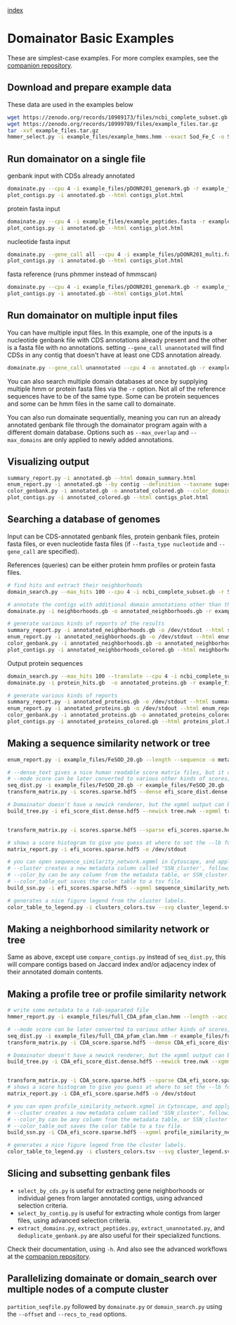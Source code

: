 [index](README.md)
# Domainator Basic Examples
These are simplest-case examples. For more complex examples, see the [companion repository](https://github.com/nebiolabs/domainator_examples).

## Download and prepare example data
These data are used in the examples below

```bash
wget https://zenodo.org/records/10989173/files/ncbi_complete_subset.gb # about 800 Mb of various prokaryote genomes
wget https://zenodo.org/records/10999789/files/example_files.tar.gz
tar -xvf example_files.tar.gz
hmmer_select.py -i example_files/example_hmms.hmm --exact Sod_Fe_C -o Sod_Fe_C.hmm
```


## Run domainator on a single file

genbank input with CDSs already annotated
```bash
domainate.py --cpu 4 -i example_files/pDONR201_genemark.gb -r example_files/example_hmms.hmm -o annotated.gb --max_overlap 0.6
plot_contigs.py -i annotated.gb --html contigs_plot.html
```

protein fasta input
```bash
domainate.py --cpu 4 -i example_files/example_peptides.fasta -r example_files/example_hmms.hmm -o annotated.gb --max_overlap 0.6
plot_contigs.py -i annotated.gb --html contigs_plot.html
```

nucleotide fasta input
```bash
domainate.py --gene_call all --cpu 4 -i example_files/pDONR201_multi.fasta -r example_files/example_hmms.hmm -o annotated.gb --max_overlap 0.6
plot_contigs.py -i annotated.gb --html contigs_plot.html
```

fasta reference (runs phmmer instead of hmmscan)
```bash
domainate.py --cpu 4 -i example_files/pDONR201_genemark.gb -r example_files/example_peptides.fasta -o annotated.gb --max_overlap 0.6
plot_contigs.py -i annotated.gb --html contigs_plot.html
```



## Run domainator on multiple input files

You can have multiple input files. 
In this example, one of the inputs is a nucleotide genbank file with CDS annotations already present and the other is a fasta file with no annotations. setting `--gene_call unannotated` will find CDSs in any contig that doesn't have at least one CDS annotation already.
```bash
domainate.py --gene_call unannotated --cpu 4 -o annotated.gb -r example_files/example_hmms.hmm --max_overlap 0.6 -i example_files/pDONR201_genemark.gb example_files/pDONR201_multi.fasta
```

You can also search multiple domain databases at once by supplying multiple hmm or protein fasta files via the `-r` option. Not all of the reference sequences have to be of the same type. Some can be protein sequences and some can be hmm files in the same call to domainate.

You can also run domainate sequentially, meaning you can run an already annotated genbank file through the domainator program again with a different domain database. Options such as `--max_overlap` and `--max_domains` are only applied to newly added annotations.

## Visualizing output
```bash
summary_report.py -i annotated.gb --html domain_summary.html
enum_report.py -i annotated.gb --by contig --definition --taxname superkingdom genus species self --length --domains --html enum_report.html -o enum_report.tsv
color_genbank.py -i annotated.gb -o annotated_colored.gb --color_domains
plot_contigs.py -i annotated_colored.gb --html contigs_plot.html
```

## Searching a database of genomes

Input can be CDS-annotated genbank files, protein genbank files, protein fasta files, or even nucleotide fasta files (if `--fasta_type nucleotide` and `--gene_call` are specified). 

References (queries) can be either protein hmm profiles or protein fasta files.
```bash
# find hits and extract their neighborhoods
domain_search.py --max_hits 100 --cpu 4 -i ncbi_complete_subset.gb -r Sod_Fe_C.hmm -e 1e-10 -o neighborhoods.gb --cds_range 10

# annotate the contigs with additional domain annotations other than the query
domainate.py -i neighborhoods.gb -o annotated_neighborhoods.gb -r example_files/example_hmms.hmm --max_overlap 0.6

# generate various kinds of reports of the results
summary_report.py -i annotated_neighborhoods.gb -o /dev/stdout --html summary_report.html --taxonomy
enum_report.py -i annotated_neighborhoods.gb -o /dev/stdout --html enum_report.html --definition --length --taxname superkingdom genus self --domains --domain_descriptions --domain_search
color_genbank.py -i annotated_neighborhoods.gb -o annotated_neighborhoods_colored.gb --color_domains
plot_contigs.py -i annotated_neighborhoods_colored.gb --html neighborhoods_plot.html 
```

Output protein sequences
```bash
domain_search.py --max_hits 100 --translate --cpu 4 -i ncbi_complete_subset.gb -r Sod_Fe_C.hmm -e 1e-10 -o protein_hits.gb 
domainate.py -i protein_hits.gb  -o annotated_proteins.gb -r example_files/example_hmms.hmm --max_overlap 0.6

# generate various kinds of reports
summary_report.py -i annotated_proteins.gb -o /dev/stdout --html summary_report.html --taxonomy
enum_report.py -i annotated_proteins.gb -o /dev/stdout --html enum_report.html --definition --length --taxname superkingdom genus self --domains --domain_descriptions --domain_search
color_genbank.py -i annotated_proteins.gb -o annotated_proteins_colored.gb --color_domains
plot_contigs.py -i annotated_proteins_colored.gb --html proteins_plot.html 
```

## Making a sequence similarity network or tree
```bash
enum_report.py -i example_files/FeSOD_20.gb --length --sequence -o metadata.tsv

# --dense_text gives a nice human readable score matrix files, but it can be very large, frequently you'd prefer --sparse or --dense for more efficient files.
# --mode score can be later converted to various other kinds of scores, like efi_score and efi_score_dist, etc. If you only want one output, you can set --mode to that directly.
seq_dist.py -i example_files/FeSOD_20.gb -r example_files/FeSOD_20.gb --sparse scores.sparse.hdf5 --mode score
transform_matrix.py -i scores.sparse.hdf5 --dense efi_score_dist.dense.hdf5 --mode efi_score_dist

# Domainator doesn't have a newick renderer, but the xgmml output can be opened in cytoscape, you'll need to apply a layout after opening it.
build_tree.py -i efi_score_dist.dense.hdf5 --newick tree.nwk --xgmml tree.xgmml --metadata metadata.tsv


transform_matrix.py -i scores.sparse.hdf5 --sparse efi_scores.sparse.hdf5 --mode efi_score

# shows a score histogram to give you guess at where to set the --lb for the ssn. You'll probably still have to iterate a few times on build_ssn.py
matrix_report.py -i efi_scores.sparse.hdf5 -o /dev/stdout

# you can open sequence_similarity_network.xgmml in Cytoscape, and apply force directed layout to get a nice visualization
# --cluster creates a new metadata column called 'SSN_cluster', following connectivity. 
# --color_by can be any column from the metadata table, or SSN_cluster (if --cluster is set)
# --color_table_out saves the color table to a tsv file.
build_ssn.py -i efi_scores.sparse.hdf5 --xgmml sequence_similarity_network.xgmml --lb 50 --cluster --cluster_tsv clusters.tsv --color_by SSN_cluster --color_table_out clusters_colors.tsv --metadata metadata.tsv

# generates a nice figure legend from the cluster labels.
color_table_to_legend.py -i clusters_colors.tsv --svg cluster_legend.svg
```
## Making a neighborhood similarity network or tree

Same as above, except use `compare_contigs.py` instead of `seq_dist.py`, this will compare contigs based on Jaccard index and/or adjacency index of their annotated domain contents.

## Making a profile tree or profile similarity network
```bash
# write some metadata to a tab-separated file
hmmer_report.py -i example_files/full_CDA_pfam_clan.hmm --length --acc --desc --consensus -o CDS_metadata.tsv

# --mode score can be later converted to various other kinds of scores, like efi_score and efi_score_dist, etc. If you only want one output, you can set --mode to that directly.
seq_dist.py -i example_files/full_CDA_pfam_clan.hmm -r example_files/full_CDA_pfam_clan.hmm --algorithm hmmer_compare --mode score --sparse CDA_score.sparse.hdf5
transform_matrix.py -i CDA_score.sparse.hdf5 --dense CDA_efi_score_dist.dense.hdf5 --mode efi_score_dist

# Domainator doesn't have a newick renderer, but the xgmml output can be opened in cytoscape, you'll need to apply a layout after opening it.
build_tree.py -i CDA_efi_score_dist.dense.hdf5 --newick tree.nwk --xgmml tree.xgmml --metadata CDS_metadata.tsv


transform_matrix.py -i CDA_score.sparse.hdf5 --sparse CDA_efi_score.sparse.hdf5 --mode efi_score
# shows a score histogram to give you guess at where to set the --lb for the ssn. You'll probably still have to iterate a few times on build_ssn.py
matrix_report.py -i CDA_efi_score.sparse.hdf5 -o /dev/stdout

# you can open profile_similarity_network.xgmml in Cytoscape, and apply force directed layout to get a nice visualization
# --cluster creates a new metadata column called 'SSN_cluster', following connectivity. 
# --color_by can be any column from the metadata table, or SSN_cluster (if --cluster is set)
# --color_table_out saves the color table to a tsv file.
build_ssn.py -i CDA_efi_score.sparse.hdf5 --xgmml profile_similarity_network.xgmml --lb 10 --cluster --cluster_tsv clusters.tsv --color_by SSN_cluster --color_table_out clusters_colors.tsv --metadata CDS_metadata.tsv

# generates a nice figure legend from the cluster labels.
color_table_to_legend.py -i clusters_colors.tsv --svg cluster_legend.svg
```

## Slicing and subsetting genbank files

 - `select_by_cds.py` is useful for extracting gene neighborhoods or individual genes from larger annotated contigs, using advanced selection criteria.
 - `select_by_contig.py` is useful for extracting whole contigs from larger files, using advanced selection criteria.
 - `extract_domains.py`, `extract_peptides.py`, `extract_unannotated.py`, and `deduplicate_genbank.py` are also useful for their specialized functions.

 Check their documentation, using `-h`. And also see the advanced workflows at the [companion repository](https://github.com/nebiolabs/domainator_examples).


## Parallelizing domainate or domain_search over multiple nodes of a compute cluster

`partition_seqfile.py` followed by `domainate.py` or `domain_search.py` using the `--offset` and `--recs_to_read` options.